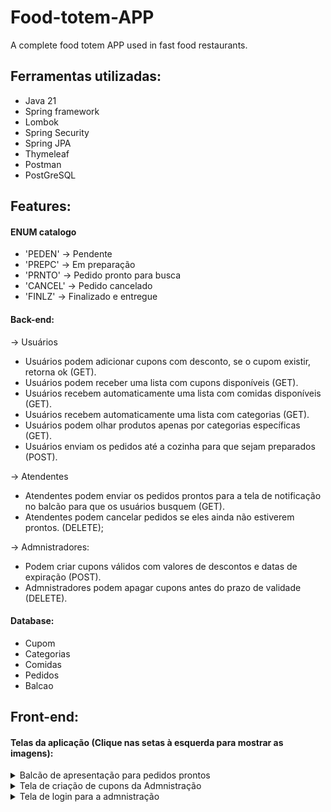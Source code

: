 # Food-totem-APP
A complete food totem APP used in fast food restaurants.


## Ferramentas utilizadas:

* Java 21
* Spring framework
* Lombok
* Spring Security
* Spring JPA
* Thymeleaf
* Postman
* PostGreSQL


## Features:

#### ENUM catalogo
* 'PEDEN' -> Pendente
* 'PREPC' -> Em preparação
* 'PRNTO' -> Pedido pronto para busca
* 'CANCEL' -> Pedido cancelado
* 'FINLZ' -> Finalizado e entregue


#### Back-end:

-> Usuários

* Usuários podem adicionar cupons com desconto, se o cupom existir, retorna ok (GET).
* Usuários podem receber uma lista com cupons disponíveis (GET).
* Usuários recebem automaticamente uma lista com comidas disponíveis (GET).
* Usuários recebem automaticamente uma lista com categorias (GET).
* Usuários podem olhar produtos apenas por categorias específicas (GET).
* Usuários enviam os pedidos até a cozinha para que sejam preparados (POST).

-> Atendentes

* Atendentes podem enviar os pedidos prontos para a tela de notificação no balcão para que os usuários busquem (GET).
* Atendentes podem cancelar pedidos se eles ainda não estiverem prontos. (DELETE);


-> Admnistradores:

* Podem criar cupons válidos com valores de descontos e datas de expiração (POST).
* Admnistradores podem apagar cupons antes do prazo de validade (DELETE).



#### Database:
*  Cupom
*  Categorias
*  Comidas
*  Pedidos
*  Balcao


## Front-end:


#### Telas da aplicação (Clique nas setas à esquerda para mostrar as imagens):

<details>
  <Summary>Balcão de apresentação para pedidos prontos</Summary>
<p align="center">
  <img src="https://github.com/JonanthaW/Food-totem-APP/blob/main/Images/balcao.PNG">
</p>
</details>


<details>
  <Summary>Tela de criação de cupons da Admnistração</Summary>
<p align="center">
  <img src="https://github.com/JonanthaW/Food-totem-APP/blob/main/Images/cuponsCriar.PNG">
</p>
</details>

<details>
  <Summary>Tela de login para a admnistração</Summary>
<p align="center">
  <img src="https://github.com/JonanthaW/Food-totem-APP/blob/main/Images/loginADM.PNG">
</p>
</details>
